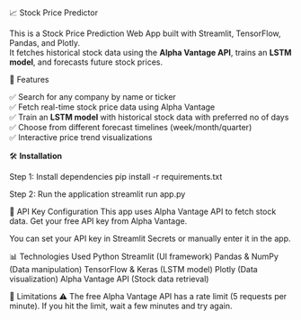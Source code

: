 
📈 Stock Price Predictor

This is a Stock Price Prediction Web App built with Streamlit, TensorFlow, Pandas, and Plotly.  
It fetches historical stock data using the **Alpha Vantage API**, trains an **LSTM model**, and forecasts future stock prices.


🚀 Features

✅ Search for any company by name or ticker  
✅ Fetch real-time stock price data using Alpha Vantage  
✅ Train an **LSTM model** with historical stock data with preferred no of days
✅ Choose from different forecast timelines (week/month/quarter)  
✅ Interactive price trend visualizations  


🛠 **Installation**

Step 1: Install dependencies
pip install -r requirements.txt

Step 2: Run the application
streamlit run app.py


🔑 API Key Configuration
This app uses Alpha Vantage API to fetch stock data.
Get your free API key from Alpha Vantage.

You can set your API key in Streamlit Secrets or manually enter it in the app.

📊 Technologies Used
Python
Streamlit (UI framework)
Pandas & NumPy (Data manipulation)
TensorFlow & Keras (LSTM model)
Plotly (Data visualization)
Alpha Vantage API (Stock data retrieval)


📌 Limitations
⚠️ The free Alpha Vantage API has a rate limit (5 requests per minute). If you hit the limit, wait a few minutes and try again.
